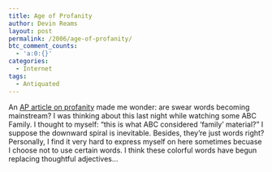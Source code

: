 ```yaml
---
title: Age of Profanity
author: Devin Reams
layout: post
permalink: /2006/age-of-profanity/
btc_comment_counts:
  - 'a:0:{}'
categories:
  - Internet
tags:
  - Antiquated
---
```

An [AP article on profanity][1] made me wonder: are swear words becoming mainstream? I was thinking about this last night while watching some ABC Family. I thought to myself: &#8220;this is what ABC considered &#8216;family&#8217; material?&#8221; I suppose the downward spiral is inevitable. Besides, they&#8217;re just words right? Personally, I find it very hard to express myself on here sometimes becuase I choose not to use certain words. I think these colorful words have begun replacing thoughtful adjectives&#8230;

 [1]: http://news.yahoo.com/s/ap/20060329/ap_on_re_us/age_of_profanity